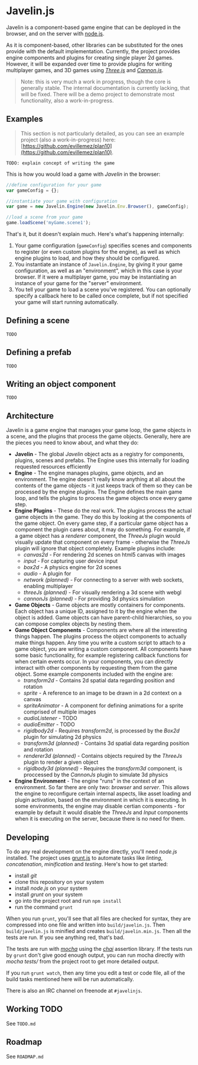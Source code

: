 # Javelin.js #

Javelin is a component-based game engine that can be deployed in the browser, and on the server with [node.js](http://nodejs.org/).

As it is component-based, other libraries can be substituted for the ones provide with the default implementation.  Currently,
the project provides engine components and plugins for creating single player 2d games.  However, it will be expanded over time to provide plugins for writing multiplayer games, and 3D games using [*Three.js*](http://mrdoob.github.com/three.js/) and [*Cannon.js*](http://schteppe.github.com/cannon.js/).

> Note: this is very much a work in progress, though the core is generally stable.   The internal documentation is currently lacking, that will be fixed.  There will be a demo project to demonstrate most functionality, also a work-in-progress.

## Examples ##

> This section is not particularly detailed, as you can see an example project (also a work-in-progress) here: [https://github.com/evillemez/plan10](https://github.com/evillemez/plan10).

    TODO: explain concept of writing the game

This is how you would load a game with *Javelin* in the browser:

```js
//define configuration for your game
var gameConfig = {};

//instantiate your game with configuration
var game = new Javelin.Engine(new Javelin.Env.Browser(), gameConfig);

//load a scene from your game
game.loadScene('myGame.scene1');
```

That's it, but it doesn't explain much.  Here's what's happening internally:

1. Your game configuration (`gameConfig`) specifies scenes and components to register (or even custom plugins for the engine), as well as which engine plugins to load, and how they should be configured.
2. You instantiate an instance of `Javelin.Engine`, by giving it your game configuration, as well as an "environment", which in this case is your browser.  If it were a multiplayer game, you may be instantiating an instance of your game for the "server" environment.
3. You tell your game to load a scene you've registered.  You can optionally specify a callback here to be called once complete, but if not specified your game will start running automatically.

## Defining a scene ##

    TODO

## Defining a prefab ##

    TODO

## Writing an object component ##

    TODO

## Architecture ##

Javelin is a game engine that manages your game loop, the game objects in a scene, and the plugins that process the game
objects.  Generally, here are the pieces you need to know about, and what they do:

* **Javelin** - The global *Javelin* object acts as a registry for components, plugins, scenes and prefabs.  The Engine uses this internally for loading requested resources efficiently
* **Engine** - The engine manages plugins, game objects, and an environment.  The engine doesn't really know anything
at all about the contents of the game objects - it just keeps track of them so they can be processed by the engine plugins.
The Engine defines the main game loop, and tells the plugins to process the game objects once every game step.
* **Engine Plugins** - These do the real work.  The plugins process the actual game objects in the game.  They do this by
looking at the components of the game object.  On every game step, if a particular game object has a component the plugin
cares about, it may do something.  For example, if a game object has a *renderer* component, the *ThreeJs* plugin would visually
update that component on every frame - otherwise the *ThreeJs* plugin will ignore that object completely.  Example plugins include:
    * *canvas2d* - For rendering 2d scenes on html5 canvas with images
    * *input* - For capturing user device input
    * *box2d* - A physics engine for 2d scenes
    * *audio* - A plugin for
    * *network (planned)* - For connecting to a server with web sockets, enabling multiplayer
    * *threeJs (planned)* - For visually rendering a 3d scene with webgl
    * *cannonJs (planned)* - For providing 3d physics simulation
* **Game Objects** - Game objects are mostly containers for components.  Each object has a unique ID, assigned to it by the engine
when the object is added.  Game objects can have parent-child hierarchies, so you can compose complex objects by nesting them.
* **Game Object Components** - Components are where all the interesting things happen.  The plugins process the object components
to actually make things happen.  Any time you write a custom script to attach to a game object, you are writing a custom component.
All components have some basic functionality, for example registering callback functions for when certain events occur.  In your
components, you can directly interact with other components by requesting them from the game object.  Some example components
included with the engine are:
    * *transform2d* - Contains 2d spatial data regarding position and rotation
    * *sprite* - A reference to an image to be drawn in a 2d context on a canvas
    * *spriteAnimator* - A component for defining animations for a sprite comprised of multiple images
    * *audioListener* - TODO
    * *audioEmitter* - TODO
    * *rigidbody2d* - Requires *transform2d*, is processed by the *Box2d* plugin for simulating 2d physics
    * *transform3d (planned)* - Contains 3d spatial data regarding position and rotation
    * *renderer3d (planned)* - Contains objects required by the *ThreeJs* plugin to render a given object
    * *rigidbody3d (planned)* - Requires the *transform3d* component, is proccessed by the *CannonJs* plugin to simulate 3d physics
* **Engine Environment** - The engine "runs" in the context of an environment.  So far there are only two: *browser* and *server*. 
This allows the engine to reconfigure certain internal aspects, like asset loading and plugin activation, based on the environment in 
which it is executing.  In some environments, the engine may disable certian components - for example by default it would disable
the *ThreeJs* and *Input* components when it is executing on the server, because there is no need for them.

## Developing ##

To do any real development on the engine directly, you'll need *node.js* installed. The project uses [grunt.js](http://gruntjs.com/) to
automate tasks like *linting*, *concatenation*, *minification* and *testing*.  Here's how to get started:

* install *git*
* clone this repository on your system
* install *node.js* on your system
* install *grunt* on your system
* go into the project root and run `npm install`
* run the command `grunt`

When you run `grunt`, you'll see that all files are checked for syntax, they are compressed into one file and written into
`build/javelin.js`.  Then `build/javelin.js` is minified and creates `build/javelin.min.js`.  Then all the tests are run.  If you
see anything red, that's bad.

The tests are run with [*mocha*](http://visionmedia.github.com/mocha/) using the [*chai*](http://chaijs.com/) assertion library. If the
tests run by `grunt` don't give good enough output, you can run mocha directly with *mocha tests/* from the project root to get more
detailed output.

If you run `grunt watch`, then any time you edit a test or code file, all of the build tasks mentioned here will be run automatically.

There is also an IRC channel on freenode at `#javelinjs`.

## Working TODO ##

See `TODO.md`

## Roadmap ##

See `ROADMAP.md`
